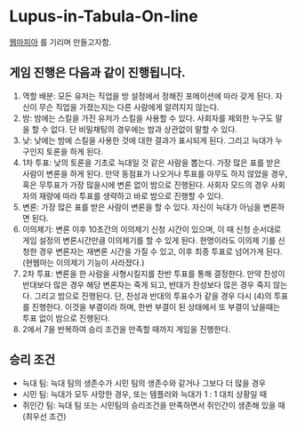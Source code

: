 # Lupus-in-Tabula-On-line

[웹마피아](https://namu.wiki/w/%EC%9B%B9%EB%A7%88%ED%94%BC%EC%95%84) 를 기리며 만들고자함.

게임 진행은 다음과 같이 진행됩니다.
----

1. 역할 배분: 모든 유저는 직업을 방 설정에서 정해진 포메이션에 따라 갖게 된다. 자신이 무슨 직업을 가졌는지는 다른 사람에게 알려지지 않는다.
2. 밤: 밤에는 스킬을 가진 유저가 스킬을 사용할 수 있다. 사회자를 제외한 누구도 말을 할 수 없다. 단 비밀채팅의 경우에는 밤과 상관없이 말할 수 있다.
3. 낮: 낮에는 밤에 스킬을 사용한 것에 대한 결과가 표시되게 된다. 그리고 늑대가 누구인지 토론을 하게 된다.
4. 1차 투표: 낮의 토론을 기초로 늑대일 것 같은 사람을 뽑는다. 가장 많은 표를 받은 사람이 변론을 하게 된다.
만약 동점표가 나오거나 투표를 아무도 하지 않았을 경우, 혹은 무투표가 가장 많을시에 변론 없이 밤으로 진행된다.
사회자 모드의 경우 사회자의 재량에 따라 투표를 생략하고 바로 밤으로 진행할 수 있다.
5. 변론: 가장 많은 표를 받은 사람이 변론을 할 수 있다. 자신이 늑대가 아님을 변론하면 된다.
6. 이의제기: 변론 이후 10초간의 이의제기 신청 시간이 있으며, 이 때 신청 순서대로 게임 설정의 변론시간만큼 이의제기를 할 수 있게 된다. 한명이라도 이의제 기를 신청한 경우 변론자는 재변론 시간을 가질 수 있고, 이후 최종 투표로 넘어가게 된다.(현웹마는 이의제기 기능이 사라졌다.)
7. 2차 투표: 변론을 한 사람을 사형시킬지를 찬반 투표를 통해 결정한다. 만약 찬성이 반대보다 많은 경우 해당 변론자는 죽게 되고, 반대가 찬성보다 많은 경우 죽지 않는다. 그리고 밤으로 진행된다.
단, 찬성과 반대의 투표수가 같을 경우 다시 (4)의 투표를 진행한다. 이것을 부결이라 하며, 한번 부결이 된 상태에서 또 부결이 났을때는 투표 없이 밤으로 진행된다.
8. 2에서 7을 반복하여 승리 조건을 만족할 때까지 게임을 진행한다.

승리 조건
---

- 늑대 팀: 늑대 팀의 생존수가 시민 팀의 생존수와 같거나 그보다 더 많을 경우
- 시민 팀: 늑대가 모두 사망한 경우, 또는 템플러와 늑대가 1 : 1 대치 상황일 때
- 쥐인간 팀: 늑대 팀 또는 시민팀의 승리조건을 만족하면서 쥐인간이 생존해 있을 때(최우선 조건)

